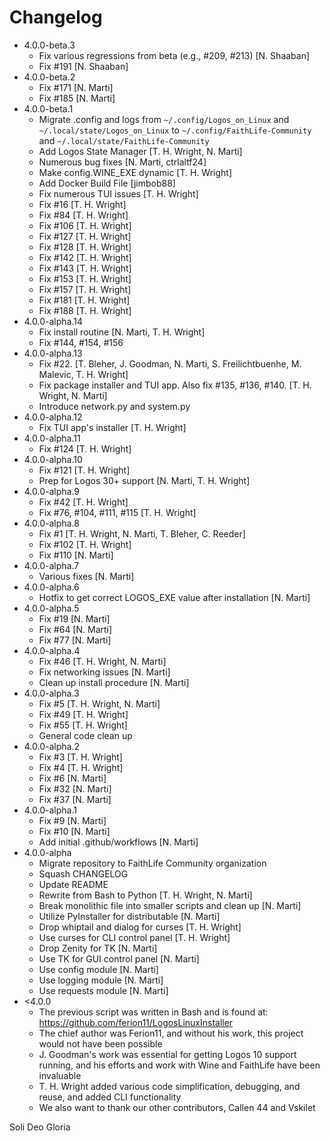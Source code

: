 # Changelog

- 4.0.0-beta.3
	- Fix various regressions from beta (e.g., #209, #213) [N. Shaaban]
	- Fix #191 [N. Shaaban]
- 4.0.0-beta.2
	- Fix #171 [N. Marti]
	- Fix #185 [N. Marti]
- 4.0.0-beta.1
	- Migrate .config and logs from `~/.config/Logos_on_Linux` and `~/.local/state/Logos_on_Linux` to `~/.config/FaithLife-Community` and `~/.local/state/FaithLife-Community`
	- Add Logos State Manager [T. H. Wright, N. Marti]
	- Numerous bug fixes [N. Marti, ctrlaltf24]
	- Make config.WINE_EXE dynamic [T. H. Wright]
	- Add Docker Build File [jimbob88]
	- Fix numerous TUI issues [T. H. Wright]
	- Fix #16 [T. H. Wright]
	- Fix #84 [T. H. Wright]
	- Fix #106 [T. H. Wright]
	- Fix #127 [T. H. Wright]
	- Fix #128 [T. H. Wright]
	- Fix #142 [T. H. Wright]
	- Fix #143 [T. H. Wright]
	- Fix #153 [T. H. Wright]
	- Fix #157 [T. H. Wright]
	- Fix #181 [T. H. Wright]
	- Fix #188 [T. H. Wright]
- 4.0.0-alpha.14
	- Fix install routine [N. Marti, T. H. Wright]
	- Fix #144, #154, #156
- 4.0.0-alpha.13
	- Fix #22. [T. Bleher, J. Goodman, N. Marti, S. Freilichtbuenhe, M. Malevic, T. H. Wright]
	- Fix package installer and TUI app. Also fix #135, #136, #140. [T. H. Wright, N. Marti]
	- Introduce network.py and system.py
- 4.0.0-alpha.12
	- Fix TUI app's installer [T. H. Wright]
- 4.0.0-alpha.11
	- Fix #124 [T. H. Wright]
- 4.0.0-alpha.10
	- Fix #121 [T. H. Wright]
	- Prep for Logos 30+ support [N. Marti, T. H. Wright]
- 4.0.0-alpha.9
	- Fix #42 [T. H. Wright]
	- Fix #76, #104, #111, #115 [T. H. Wright]
- 4.0.0-alpha.8
	- Fix #1 [T. H. Wright, N. Marti, T. Bleher, C. Reeder]
	- Fix #102 [T. H. Wright]
	- Fix #110 [N. Marti]
- 4.0.0-alpha.7
	- Various fixes [N. Marti]
- 4.0.0-alpha.6
	- Hotfix to get correct LOGOS_EXE value after installation [N. Marti]
- 4.0.0-alpha.5
	- Fix #19 [N. Marti]
	- Fix #64 [N. Marti]
	- Fix #77 [N. Marti]
- 4.0.0-alpha.4
	- Fix #46 [T. H. Wright, N. Marti]
	- Fix networking issues [N. Marti]
	- Clean up install procedure [N. Marti]
- 4.0.0-alpha.3
	- Fix #5 [T. H. Wright, N. Marti]
	- Fix #49 [T. H. Wright]
	- Fix #55 [T. H. Wright]
	- General code clean up
- 4.0.0-alpha.2
	- Fix #3 [T. H. Wright]
	- Fix #4 [T. H. Wright]
	- Fix #6 [N. Marti]
	- Fix #32 [N. Marti]
	- Fix #37 [N. Marti]
- 4.0.0-alpha.1
	- Fix #9 [N. Marti]
 	- Fix #10 [N. Marti]
  	- Add initial .github/workflows [N. Marti]
- 4.0.0-alpha
	- Migrate repository to FaithLife Community organization
	- Squash CHANGELOG
	- Update README
	- Rewrite from Bash to Python [T. H. Wright, N. Marti]
	- Break monolithic file into smaller scripts and clean up [N. Marti]
	- Utilize PyInstaller for distributable [N. Marti]
	- Drop whiptail and dialog for curses [T. H. Wright]
	- Use curses for CLI control panel [T. H. Wright]
	- Drop Zenity for TK [N. Marti]
	- Use TK for GUI control panel [N. Marti]
	- Use config module [N. Marti]
	- Use logging module [N. Marti]
	- Use requests module [N. Marti]
- <4.0.0
	- The previous script was written in Bash and is found at: https://github.com/ferion11/LogosLinuxInstaller
	- The chief author was Ferion11, and without his work, this project would not have been possible
	- J. Goodman's work was essential for getting Logos 10 support running, and his efforts and work with Wine and FaithLife have been invaluable
	- T. H. Wright added various code simplification, debugging, and reuse, and added CLI functionality
	- We also want to thank our other contributors, Callen 44 and Vskilet

Soli Deo Gloria

